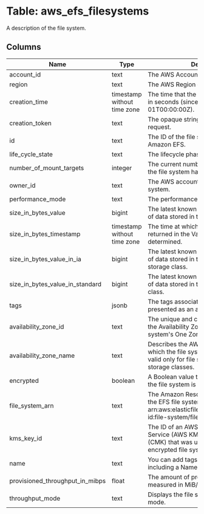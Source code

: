 
# Table: aws_efs_filesystems
A description of the file system.
## Columns
| Name        | Type           | Description  |
| ------------- | ------------- | -----  |
|account_id|text|The AWS Account ID of the resource.|
|region|text|The AWS Region of the resource.|
|creation_time|timestamp without time zone|The time that the file system was created, in seconds (since 1970-01-01T00:00:00Z).|
|creation_token|text|The opaque string specified in the request.|
|id|text|The ID of the file system, assigned by Amazon EFS.|
|life_cycle_state|text|The lifecycle phase of the file system.|
|number_of_mount_targets|integer|The current number of mount targets that the file system has.|
|owner_id|text|The AWS account that created the file system.|
|performance_mode|text|The performance mode of the file system.|
|size_in_bytes_value|bigint|The latest known metered size (in bytes) of data stored in the file system.|
|size_in_bytes_timestamp|timestamp without time zone|The time at which the size of data, returned in the Value field, was determined.|
|size_in_bytes_value_in_ia|bigint|The latest known metered size (in bytes) of data stored in the Infrequent Access storage class.|
|size_in_bytes_value_in_standard|bigint|The latest known metered size (in bytes) of data stored in the Standard storage class.|
|tags|jsonb|The tags associated with the file system, presented as an array of Tag objects.|
|availability_zone_id|text|The unique and consistent identifier of the Availability Zone in which the file system's One Zone storage classes exist.|
|availability_zone_name|text|Describes the AWS Availability Zone in which the file system is located, and is valid only for file systems using One Zone storage classes.|
|encrypted|boolean|A Boolean value that, if true, indicates that the file system is encrypted.|
|file_system_arn|text|The Amazon Resource Name (ARN) for the EFS file system, in the format arn:aws:elasticfilesystem:region:account-id:file-system/file-system-id .|
|kms_key_id|text|The ID of an AWS Key Management Service (AWS KMS) customer master key (CMK) that was used to protect the encrypted file system.|
|name|text|You can add tags to a file system, including a Name tag.|
|provisioned_throughput_in_mibps|float|The amount of provisioned throughput, measured in MiB/s, for the file system.|
|throughput_mode|text|Displays the file system's throughput mode.|
